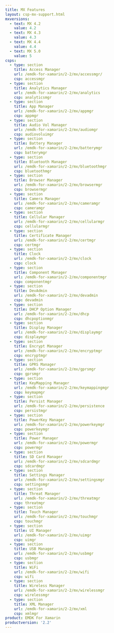 ```yaml
---
title: MX Features
layout: csp-mx-support.html
mxversions:
  - text: MX 4.2
    value: 4.2
  - text: MX 4.3
    value: 4.3
  - text: MX 4.4
    value: 4.4
  - text: MX 5.0
    value: 5
csps:
  - type: section
    title: Access Manager
    url: /emdk-for-xamarin/2-2/mx/accessmgr/
    csp: accessmgr
  - type: section
    title: Analytics Manager
    url: /emdk-for-xamarin/2-2/mx/analytics
    csp: analyticsmgr
  - type: section
    title: App Manager
    url: /emdk-for-xamarin/2-2/mx/appmgr
    csp: appmgr
  - type: section
    title: Audio Vol Manager
    url: /emdk-for-xamarin/2-2/mx/audiomgr
    csp: audiovoluimgr
  - type: section
    title: Battery Manager
    url: /emdk-for-xamarin/2-2/mx/batterymgr
    csp: batterymgr
  - type: section
    title: Bluetooth Manager
    url: /emdk-for-xamarin/2-2/mx/bluetoothmgr
    csp: bluetoothmgr
  - type: section
    title: Browser Manager
    url: /emdk-for-xamarin/2-2/mx/browsermgr
    csp: browsermgr
  - type: section
    title: Camera Manager
    url: /emdk-for-xamarin/2-2/mx/cameramgr
    csp: cameramgr
  - type: section
    title: Cellular Manager
    url: /emdk-for-xamarin/2-2/mx/cellularmgr
    csp: cellularmgr
  - type: section
    title: Certificate Manager
    url: /emdk-for-xamarin/2-2/mx/certmgr
    csp: certmgr
  - type: section
    title: Clock
    url: /emdk-for-xamarin/2-2/mx/clock
    csp: clock
  - type: section
    title: Component Manager
    url: /emdk-for-xamarin/2-2/mx/componentmgr
    csp: componentmgr
  - type: section
    title: DevAdmin
    url: /emdk-for-xamarin/2-2/mx/devadmin
    csp: devadmin
  - type: section
    title: DHCP Option Manager
    url: /emdk-for-xamarin/2-2/mx/dhcp
    csp: dhcpoptionmgr
  - type: section
    title: Display Manager
    url: /emdk-for-xamarin/2-2/mx/displaymgr
    csp: displaymgr
  - type: section
    title: Encrypt Manager
    url: /emdk-for-xamarin/2-2/mx/encryptmgr
    csp: encryptmgr
  - type: section
    title: GPRS Manager
    url: /emdk-for-xamarin/2-2/mx/gprsmgr
    csp: gprsmgr
  - type: section
    title: KeyMapping Manager
    url: /emdk-for-xamarin/2-2/mx/keymappingmgr
    csp: keymapmgr
  - type: section
    title: Persist Manager
    url: /emdk-for-xamarin/2-2/mx/persistence
    csp: persistmgr
  - type: section
    title: PowerKey Manager
    url: /emdk-for-xamarin/2-2/mx/powerkeymgr
    csp: powerkeymgr
  - type: section
    title: Power Manager
    url: /emdk-for-xamarin/2-2/mx/powermgr
    csp: powermgr
  - type: section
    title: SD Card Manager
    url: /emdk-for-xamarin/2-2/mx/sdcardmgr
    csp: sdcardmgr
  - type: section
    title: Settings Manager
    url: /emdk-for-xamarin/2-2/mx/settingsmgr
    csp: settingsmgr
  - type: section
    title: Threat Manager
    url: /emdk-for-xamarin/2-2/mx/threatmgr
    csp: threatmgr
  - type: section
    title: Touch Manager
    url: /emdk-for-xamarin/2-2/mx/touchmgr
    csp: touchmgr
  - type: section
    title: UI Manager
    url: /emdk-for-xamarin/2-2/mx/uimgr
    csp: uimgr
  - type: section
    title: USB Manager
    url: /emdk-for-xamarin/2-2/mx/usbmgr
    csp: usbmgr
  - type: section
    title: WiFi
    url: /emdk-for-xamarin/2-2/mx/wifi
    csp: wifi
  - type: section
    title: Wireless Manager
    url: /emdk-for-xamarin/2-2/mx/wirelessmgr
    csp: wirelessmgr
  - type: section
    title: XML Manager
    url: /emdk-for-xamarin/2-2/mx/xml
    csp: xmlmgr
product: EMDK For Xamarin
productversion: '2.2'
---
```

 












